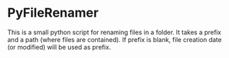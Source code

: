 
# PyFileRenamer

This is a small python script for renaming files in a folder. It takes a prefix and a path (where files are contained). If prefix is blank, file creation date (or modified) will be used as prefix.

